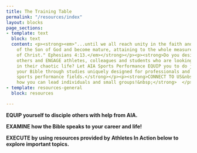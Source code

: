 ```yaml
---
title: The Training Table
permalink: "/resources/index"
layout: blocks
page_sections:
- template: text
  block: text
  content: <p><strong><em>"...until we all reach unity in the faith and in the knowledge
    of the Son of God and become mature, attaining to the whole measure of the fullness
    of Christ." Ephesians 4:13.</em></strong></p><p><strong>Do you desire to ENCOURAGE
    others and ENGAGE athletes, colleagues and students who are looking for answers
    in their chaotic life? Let AIA Sports Performance EQUIP you to do just that.</strong></p><p><strong>EXPLORE
    your Bible through studies uniquely designed for professionals and students in
    sports performance fields.</strong></p><p><strong>CONNECT TO US&nbsp;to find out
    how you can lead individuals and small groups!&nbsp;</strong>  </p>
- template: resources-general
  block: resources

---
```

**EQUIP yourself to disciple others with help from AIA.**

**EXAMINE how the Bible speaks to your career and life!**

**EXECUTE by using resources provided by** **Athletes In Action below to explore important topics.**